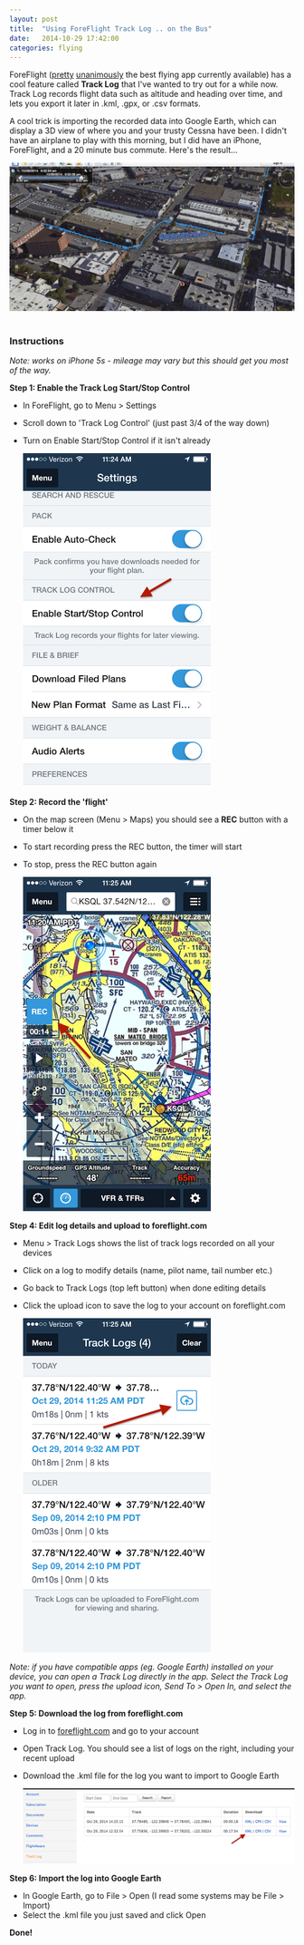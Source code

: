 ```yaml
---
layout: post
title:  "Using ForeFlight Track Log .. on the Bus"
date:   2014-10-29 17:42:00
categories: flying
---
```


ForeFlight ([pretty][ff1] [unanimously][ff2] the best flying app currently available)
has a cool feature called **Track Log** that I've wanted to try out for a while now.
Track Log records flight data such as altitude and heading over time, and lets you
export it later in .kml, .gpx, or .csv formats.

A cool trick is importing the recorded data into Google Earth, which can display a
3D view of where you and your trusty Cessna have been. I didn't have
an airplane to play with this morning, but I did have an iPhone, ForeFlight, and a 20 minute
bus commute. Here's the result...

![Google Earth by bus](/assets/images/ff-track-log-google-earth.png)
<br>
<br>

### Instructions

*Note: works on iPhone 5s - mileage may vary but this should get you most of the way.*

**Step 1: Enable the Track Log Start/Stop Control**

- In ForeFlight, go to Menu > Settings
- Scroll down to 'Track Log Control' (just past 3/4 of the way down)
- Turn on Enable Start/Stop Control if it isn't already

    ![Enable Start/Stop control](/assets/images/ff-menu.png)

**Step 2: Record the 'flight'**

- On the map screen (Menu > Maps) you should see a **REC** button with a timer below it
- To start recording press the REC button, the timer will start
- To stop, press the REC button again

    ![Start and stop recording](/assets/images/ff-map-record-button.png)

**Step 4: Edit log details and upload to foreflight.com**

- Menu > Track Logs shows the list of track logs recorded on all your devices
- Click on a log to modify details (name, pilot name, tail number etc.)
- Go back to Track Logs (top left button) when done editing details
- Click the upload icon to save the log to your account on foreflight.com

    ![Track log list](/assets/images/ff-track-log-list.png)

*Note: if you have compatible apps (eg. Google Earth) installed on your device, you
can open a Track Log directly in the app. Select the Track Log you want to open,
press the upload icon, Send To > Open In, and select the app.*

**Step 5: Download the log from foreflight.com**

- Log in to [foreflight.com][ff.com] and go to your account
- Open Track Log. You should see a list of logs on the right, including your
recent upload
- Download the .kml file for the log you want to import to Google Earth

    ![Download the log's .kml file](/assets/images/ff-web-track-log-list.png)

**Step 6: Import the log into Google Earth**

- In Google Earth, go to File > Open (I read some systems may be File > Import)
- Select the .kml file you just saved and click Open

**Done!**

[ff1]: http://www.aopa.org/News-and-Video/All-News/2013/October/12/AOPAs-Smith-offers-20-favorite-aviation-apps.aspx
[ff2]: http://ipadpilotnews.com/2012/11/top-10-aviation-apps/
[ffblog]: http://blog.foreflight.com/2014/08/05/foreflight-mobile-6-3/
[ff.com]: http://www.foreflight.com/
